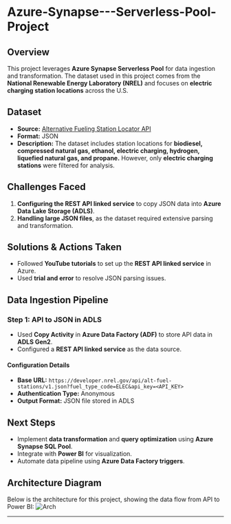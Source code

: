 # Azure-Synapse---Serverless-Pool-Project
## Overview
This project leverages **Azure Synapse Serverless Pool** for data ingestion and transformation. The dataset used in this project comes from the **National Renewable Energy Laboratory (NREL)** and focuses on **electric charging station locations** across the U.S.

## Dataset
- **Source:** [Alternative Fueling Station Locator API](https://developer.nrel.gov/docs/transportation/alt-fuel-stations-v1/)
- **Format:** JSON
- **Description:** The dataset includes station locations for **biodiesel, compressed natural gas, ethanol, electric charging, hydrogen, liquefied natural gas, and propane.** However, only **electric charging stations** were filtered for analysis.

## Challenges Faced
1. **Configuring the REST API linked service** to copy JSON data into **Azure Data Lake Storage (ADLS)**.
2. **Handling large JSON files**, as the dataset required extensive parsing and transformation.

## Solutions & Actions Taken
- Followed **YouTube tutorials** to set up the **REST API linked service** in Azure.
- Used **trial and error** to resolve JSON parsing issues.

## Data Ingestion Pipeline
### **Step 1: API to JSON in ADLS**
- Used **Copy Activity** in **Azure Data Factory (ADF)** to store API data in **ADLS Gen2**.
- Configured a **REST API linked service** as the data source.

#### **Configuration Details**
- **Base URL:** `https://developer.nrel.gov/api/alt-fuel-stations/v1.json?fuel_type_code=ELEC&api_key=<API_KEY>`
- **Authentication Type:** Anonymous
- **Output Format:** JSON file stored in ADLS

## Next Steps
- Implement **data transformation** and **query optimization** using **Azure Synapse SQL Pool**.
- Integrate with **Power BI** for visualization.
- Automate data pipeline using **Azure Data Factory triggers**.
## Architecture Diagram
Below is the architecture for this project, showing the data flow from API to Power BI:
![Arch](https://github.com/user-attachments/assets/cb62a031-0e16-4db1-b88f-dc75f67102f6)

---
